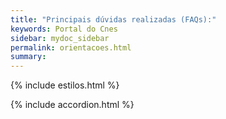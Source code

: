 ```yaml
---
title: "Principais dúvidas realizadas (FAQs):"
keywords: Portal do Cnes
sidebar: mydoc_sidebar
permalink: orientacoes.html
summary: 
---
```


{% include estilos.html %}

{% include accordion.html %}

